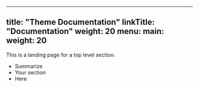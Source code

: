 
---
title: "Theme Documentation"
linkTitle: "Documentation"
weight: 20
menu:
  main:
    weight: 20
---

This is a landing page for a top level section.

* Summarize
* Your section
* Here



